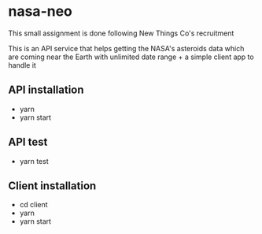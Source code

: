 # nasa-neo

This small assignment is done following New Things Co's recruitment

This is an API service that helps getting the NASA's asteroids data which are coming near the Earth with unlimited date range + a simple client app to handle it


## API installation
- yarn
- yarn start

## API test
- yarn test

## Client installation
- cd client
- yarn
- yarn start
